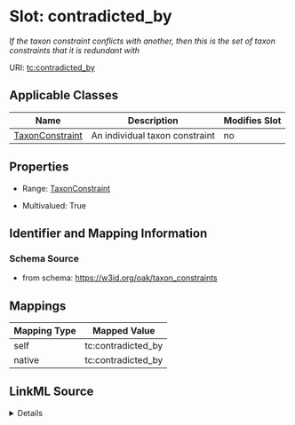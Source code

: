 

# Slot: contradicted_by


_If the taxon constraint conflicts with another,  then this is the set of taxon constraints that it is redundant with_





URI: [tc:contradicted_by](https://w3id.org/linkml/taxon_constraints/contradicted_by)



<!-- no inheritance hierarchy -->





## Applicable Classes

| Name | Description | Modifies Slot |
| --- | --- | --- |
| [TaxonConstraint](TaxonConstraint.md) | An individual taxon constraint |  no  |







## Properties

* Range: [TaxonConstraint](TaxonConstraint.md)

* Multivalued: True





## Identifier and Mapping Information







### Schema Source


* from schema: https://w3id.org/oak/taxon_constraints




## Mappings

| Mapping Type | Mapped Value |
| ---  | ---  |
| self | tc:contradicted_by |
| native | tc:contradicted_by |




## LinkML Source

<details>
```yaml
name: contradicted_by
description: If the taxon constraint conflicts with another,  then this is the set
  of taxon constraints that it is redundant with
from_schema: https://w3id.org/oak/taxon_constraints
rank: 1000
alias: contradicted_by
owner: TaxonConstraint
domain_of:
- TaxonConstraint
range: TaxonConstraint
multivalued: true

```
</details>